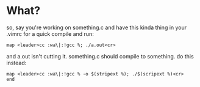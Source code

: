# What?

so, say you're working on something.c and have this kinda thing in your .vimrc for a quick compile and run:

```
map <leader>cc :wa\|:!gcc %; ./a.out<cr>
```

and a.out isn't cutting it. something.c should compile to something. do this instead:

```
map <leader>cc :wa\|:!gcc % -o $(stripext %); ./$(scripext %)<cr>
end
```
